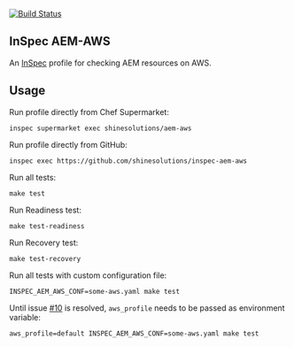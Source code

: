 [![Build Status](https://img.shields.io/travis/shinesolutions/inspec-aem-aws.svg)](http://travis-ci.org/shinesolutions/inspec-aem-aws)

InSpec AEM-AWS
----------

An [InSpec](https://www.inspec.io) profile for checking AEM resources on AWS.

Usage
-----

Run profile directly from Chef Supermarket:

    inspec supermarket exec shinesolutions/aem-aws

Run profile directly from GitHub:

    inspec exec https://github.com/shinesolutions/inspec-aem-aws

Run all tests:

    make test

Run Readiness test:

    make test-readiness

Run Recovery test:

    make test-recovery

Run all tests with custom configuration file:

    INSPEC_AEM_AWS_CONF=some-aws.yaml make test

Until issue [#10](https://github.com/shinesolutions/inspec-aem-aws/issues/10) is resolved, `aws_profile` needs to be passed as environment variable:

    aws_profile=default INSPEC_AEM_AWS_CONF=some-aws.yaml make test

